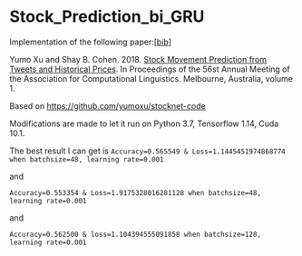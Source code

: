 # Stock_Prediction_bi_GRU
Implementation of the following paper:[[bib](https://aclanthology.info/papers/P18-1183/p18-1183.bib)]

Yumo Xu and Shay B. Cohen. 2018. [Stock Movement Prediction from Tweets and Historical Prices](http://aclweb.org/anthology/P18-1183). In Proceedings of the 56st Annual Meeting of the Association for Computational Linguistics. Melbourne, Australia, volume 1.

Based on https://github.com/yumoxu/stocknet-code

Modifications are made to let it run on Python 3.7, Tensorflow 1.14, Cuda 10.1.

The best result I can get is 
`Accuracy=0.565549 & Loss=1.1445451974868774 when batchsize=48, learning rate=0.001`

and 

`Accuracy=0.553354 & Loss=1.9175328016281128 when batchsize=48, learning rate=0.001`

and 

`Accuracy=0.562500 & loss=1.104394555091858 when batchsize=128, learning rate=0.001`


